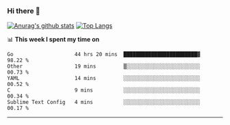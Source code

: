 ### Hi there 👋

<!--
**Yiwen-Chan/Yiwen-Chan** is a ✨ _special_ ✨ repository because its `README.md` (this file) appears on your GitHub profile.

Here are some ideas to get you started:

- 🔭 I’m currently working on ...
- 🌱 I’m currently learning ...
- 👯 I’m looking to collaborate on ...
- 🤔 I’m looking for help with ...
- 💬 Ask me about ...
- 📫 How to reach me: ...
- 😄 Pronouns: ...
- ⚡ Fun fact: ...
-->
[![Anurag's github stats](https://github-readme-stats.vercel.app/api?username=Yiwen-Chan)](https://github.com/anuraghazra/github-readme-stats)
[![Top Langs](https://github-readme-stats.vercel.app/api/top-langs/?username=Yiwen-Chan)](https://github.com/anuraghazra/github-readme-stats)

📊 **This week I spent my time on**
<!--START_SECTION:waka-->
```text
Go                    44 hrs 20 mins  ████████████████████████▓   98.22 % 
Other                 19 mins         ▒░░░░░░░░░░░░░░░░░░░░░░░░   00.73 % 
YAML                  14 mins         ░░░░░░░░░░░░░░░░░░░░░░░░░   00.52 % 
C                     9 mins          ░░░░░░░░░░░░░░░░░░░░░░░░░   00.34 % 
Sublime Text Config   4 mins          ░░░░░░░░░░░░░░░░░░░░░░░░░   00.17 % 
```
<!--END_SECTION:waka-->

***

